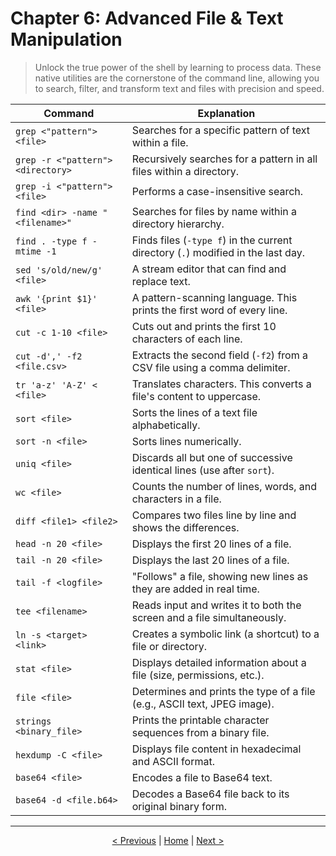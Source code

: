 # Chapter 6: Advanced File & Text Manipulation

> Unlock the true power of the shell by learning to process data. These native utilities are the cornerstone of the command line, allowing you to search, filter, and transform text and files with precision and speed.

| Command                             | Explanation                                                              |
| ----------------------------------- | ------------------------------------------------------------------------ |
| `grep <"pattern"> <file>`           | Searches for a specific pattern of text within a file.                   |
| `grep -r <"pattern"> <directory>`   | Recursively searches for a pattern in all files within a directory.      |
| `grep -i <"pattern"> <file>`        | Performs a case-insensitive search.                                      |
| `find <dir> -name "<filename>"`     | Searches for files by name within a directory hierarchy.                 |
| `find . -type f -mtime -1`          | Finds files (`-type f`) in the current directory (`.`) modified in the last day. |
| `sed 's/old/new/g' <file>`          | A stream editor that can find and replace text.                          |
| `awk '{print $1}' <file>`           | A pattern-scanning language. This prints the first word of every line.   |
| `cut -c 1-10 <file>`                | Cuts out and prints the first 10 characters of each line.                |
| `cut -d',' -f2 <file.csv>`          | Extracts the second field (`-f2`) from a CSV file using a comma delimiter. |
| `tr 'a-z' 'A-Z' < <file>`           | Translates characters. This converts a file's content to uppercase.      |
| `sort <file>`                       | Sorts the lines of a text file alphabetically.                           |
| `sort -n <file>`                    | Sorts lines numerically.                                                 |
| `uniq <file>`                       | Discards all but one of successive identical lines (use after `sort`).   |
| `wc <file>`                         | Counts the number of lines, words, and characters in a file.             |
| `diff <file1> <file2>`              | Compares two files line by line and shows the differences.               |
| `head -n 20 <file>`                 | Displays the first 20 lines of a file.                                   |
| `tail -n 20 <file>`                 | Displays the last 20 lines of a file.                                    |
| `tail -f <logfile>`                 | "Follows" a file, showing new lines as they are added in real time.      |
| `tee <filename>`                    | Reads input and writes it to both the screen and a file simultaneously.  |
| `ln -s <target> <link>`             | Creates a symbolic link (a shortcut) to a file or directory.             |
| `stat <file>`                       | Displays detailed information about a file (size, permissions, etc.).    |
| `file <file>`                       | Determines and prints the type of a file (e.g., ASCII text, JPEG image). |
| `strings <binary_file>`             | Prints the printable character sequences from a binary file.             |
| `hexdump -C <file>`                 | Displays file content in hexadecimal and ASCII format.                   |
| `base64 <file>`                     | Encodes a file to Base64 text.                                           |
| `base64 -d <file.b64>`              | Decodes a Base64 file back to its original binary form.                  |

---
<p align="center">
  <a href="./chapter_05-en.md">< Previous</a> | <a href="./README.md">Home</a> | <a href="./chapter_07-en.md">Next ></a>
</p>
